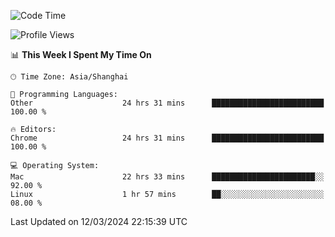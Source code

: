<!--START_SECTION:waka-->
![Code Time](http://img.shields.io/badge/Code%20Time-2%2C024%20hrs%2017%20mins-blue)

![Profile Views](http://img.shields.io/badge/Profile%20Views-0-blue)

📊 **This Week I Spent My Time On** 

```text
🕑︎ Time Zone: Asia/Shanghai

💬 Programming Languages: 
Other                    24 hrs 31 mins      █████████████████████████   100.00 % 

🔥 Editors: 
Chrome                   24 hrs 31 mins      █████████████████████████   100.00 % 

💻 Operating System: 
Mac                      22 hrs 33 mins      ███████████████████████░░   92.00 % 
Linux                    1 hr 57 mins        ██░░░░░░░░░░░░░░░░░░░░░░░   08.00 % 
```


 Last Updated on 12/03/2024 22:15:39 UTC
<!--END_SECTION:waka-->